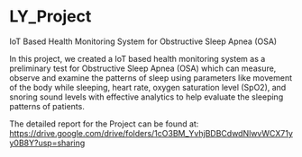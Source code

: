# LY_Project
IoT Based Health Monitoring System for Obstructive Sleep Apnea (OSA)

In this project, we created a IoT based health monitoring system as a preliminary test for Obstructive Sleep Apnea (OSA) which can measure, observe and examine the patterns of sleep using parameters like movement of the body while sleeping, heart rate, oxygen saturation level (SpO2), and snoring sound levels with effective analytics to help evaluate the sleeping patterns of patients.

The detailed report for the Project can be found at: https://drive.google.com/drive/folders/1cO3BM_YvhjBDBCdwdNlwvWCX71yy0B8Y?usp=sharing

